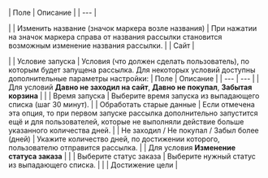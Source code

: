| Поле | Описание |
| --- |

|
| Изменить название (значок маркера возле названия) | При нажатии на значок маркера справа от названия рассылки становится возможным изменение названия рассылки. |
| Сайт |

|
| Условие запуска | Условия (что должен сделать пользователь), по которым будет запущена рассылка. Для некоторых условий доступны дополнительные параметры настройки:   | Поле | Описание | | --- | --- | | Для условий **Давно не заходил на сайт**, **Давно не покупал**, **Забытая корзина** | | | Время запуска | Выберите время запуска из выпадающего списка (шаг 30 минут). | | Обработать старые данные | Если отмечена эта опция, то при первом запуске рассылка дополнительно запустится ещё и для пользователей, которые не выполняли действие больше указанного количества дней. | | Не заходил / Не покупал / Забыл более (дней) | Укажите количество дней, по достижении которого, пользователю отправится рассылка. | | Для условия **Изменение статуса заказа** | | | Выберите статус заказа | Выберите нужный статус из выпадающего списка. | |
| Достижение цели |